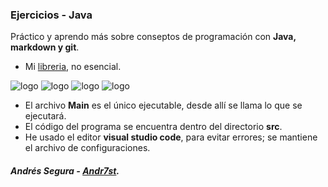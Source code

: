 ### Ejercicios - Java

Práctico y aprendo más sobre conseptos de programación con **Java, markdown y git**. 

* Mi [libreria](https://github.com/Andr7st/Java-lib-Consola), no esencial.

<!--
 Ejercicios de programación en java. Consta de practicar lo que he aprendido en java, mi intención es poner varios de los ejercicios que he hecho; haciendo una aplicación de consola desde donde mostrará una lista de ejercicios a ejecutar.
 
También practicando **markdown, git**, y otros.-->

![logo](https://raw.github.com/Andr7st/index/master/img/Logo_java_x64.png?raw=true "java")
![logo](https://raw.github.com/Andr7st/index/master/img/Logo_vscode_x64.png?raw=true "java")
![logo](https://raw.github.com/Andr7st/index/master/img/Logo_git_x64.png?raw=true "java")
![logo](https://raw.github.com/Andr7st/index/master/img/Logo_github_x64.png?raw=true "java")

 * El archivo **Main** es el único ejecutable, desde allí se llama lo que se ejecutará.
 * El código del programa se encuentra dentro del directorio **src**.
 * He usado el editor **visual studio code**, para evitar errores; se mantiene el archivo de configuraciones.
 <!-- * Actualizar cada par semana. -->
<!--
#### Notas:
 * Si viste el [**video de muestra**](https://youtu.be/kSFQWHx0d4I), el código está en la rama [**Demo**](https://github.com/Andr7st/Java-Exercises/tree/Demo).
 Para mostrar todo presiona le tecla 'T'.
-->

<!--
#### Lista:
+ [Adivina el número que estoy pensando](https://github.com/Andr7st/Java-Exercises/blob/Demo/src/ejercicios/Ejercicio_007.java)<!-- Consiste en introducir el número por consola hasta que lo adivine, revisa el código.-->

##### Andrés Segura - [Andr7st](https://github.com/Andr7st).
 <!--
 * He sido autodidacta leo varias fuentes, también estoy estudiando python y sql en un portal online.

 * con el paso del tiempo trataré de mejorar esta descripción. 
 -->

<!-- Created by: Andrés Segura -->
